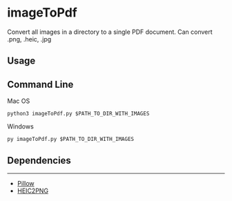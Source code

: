 # imageToPdf

Convert all images in a directory to a single PDF document.
Can convert .png, .heic, .jpg

## Usage

## Command Line

Mac OS

```
python3 imageToPdf.py $PATH_TO_DIR_WITH_IMAGES
```

Windows

```
py imageToPdf.py $PATH_TO_DIR_WITH_IMAGES
```

## Dependencies

---

- [Pillow](https://github.com/python-pillow/Pillow)
- [HEIC2PNG](https://github.com/NatLee/HEIC2PNG)
